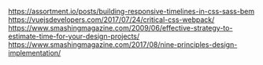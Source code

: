 https://assortment.io/posts/building-responsive-timelines-in-css-sass-bem
https://vuejsdevelopers.com/2017/07/24/critical-css-webpack/
https://www.smashingmagazine.com/2009/06/effective-strategy-to-estimate-time-for-your-design-projects/
https://www.smashingmagazine.com/2017/08/nine-principles-design-implementation/
